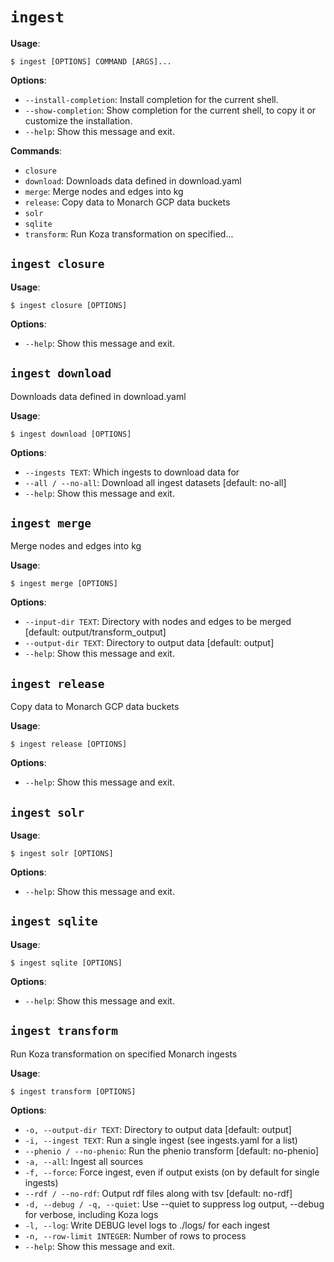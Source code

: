 # `ingest`

**Usage**:

```console
$ ingest [OPTIONS] COMMAND [ARGS]...
```

**Options**:

* `--install-completion`: Install completion for the current shell.
* `--show-completion`: Show completion for the current shell, to copy it or customize the installation.
* `--help`: Show this message and exit.

**Commands**:

* `closure`
* `download`: Downloads data defined in download.yaml
* `merge`: Merge nodes and edges into kg
* `release`: Copy data to Monarch GCP data buckets
* `solr`
* `sqlite`
* `transform`: Run Koza transformation on specified...

## `ingest closure`

**Usage**:

```console
$ ingest closure [OPTIONS]
```

**Options**:

* `--help`: Show this message and exit.

## `ingest download`

Downloads data defined in download.yaml

**Usage**:

```console
$ ingest download [OPTIONS]
```

**Options**:

* `--ingests TEXT`: Which ingests to download data for
* `--all / --no-all`: Download all ingest datasets  [default: no-all]
* `--help`: Show this message and exit.

## `ingest merge`

Merge nodes and edges into kg

**Usage**:

```console
$ ingest merge [OPTIONS]
```

**Options**:

* `--input-dir TEXT`: Directory with nodes and edges to be merged  [default: output/transform_output]
* `--output-dir TEXT`: Directory to output data  [default: output]
* `--help`: Show this message and exit.

## `ingest release`

Copy data to Monarch GCP data buckets

**Usage**:

```console
$ ingest release [OPTIONS]
```

**Options**:

* `--help`: Show this message and exit.

## `ingest solr`

**Usage**:

```console
$ ingest solr [OPTIONS]
```

**Options**:

* `--help`: Show this message and exit.

## `ingest sqlite`

**Usage**:

```console
$ ingest sqlite [OPTIONS]
```

**Options**:

* `--help`: Show this message and exit.

## `ingest transform`

Run Koza transformation on specified Monarch ingests

**Usage**:

```console
$ ingest transform [OPTIONS]
```

**Options**:

* `-o, --output-dir TEXT`: Directory to output data  [default: output]
* `-i, --ingest TEXT`: Run a single ingest (see ingests.yaml for a list)
* `--phenio / --no-phenio`: Run the phenio transform  [default: no-phenio]
* `-a, --all`: Ingest all sources
* `-f, --force`: Force ingest, even if output exists (on by default for single ingests)
* `--rdf / --no-rdf`: Output rdf files along with tsv  [default: no-rdf]
* `-d, --debug / -q, --quiet`: Use --quiet to suppress log output, --debug for verbose, including Koza logs
* `-l, --log`: Write DEBUG level logs to ./logs/ for each ingest
* `-n, --row-limit INTEGER`: Number of rows to process
* `--help`: Show this message and exit.
